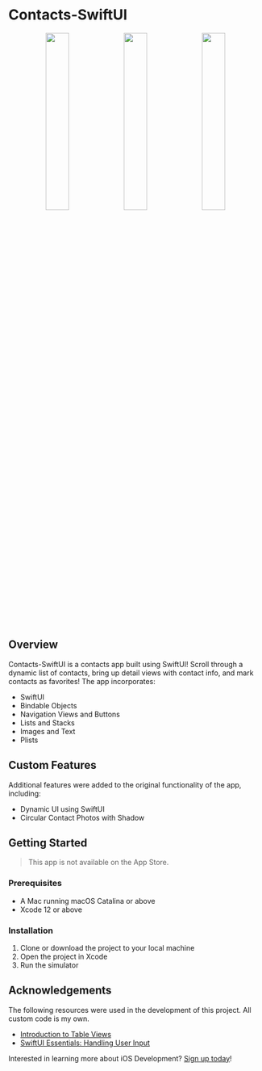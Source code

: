 # Contacts-SwiftUI

<div align="center">
  <img src="screenshot1.png" width="30%" height="30%">
  <img src="screenshot2.png" width="30%" height="30%">
  <img src="screenshot3.png" width="30%" height="30%">
</div>

## Overview

Contacts-SwiftUI is a contacts app built using SwiftUI! Scroll through a dynamic list of contacts, bring up detail views with contact info, and mark contacts as favorites! The app incorporates:

- SwiftUI
- Bindable Objects
- Navigation Views and Buttons
- Lists and Stacks
- Images and Text
- Plists

## Custom Features

Additional features were added to the original functionality of the app, including:

- Dynamic UI using SwiftUI
- Circular Contact Photos with Shadow

## Getting Started

> This app is not available on the App Store.

### Prerequisites

- A Mac running macOS Catalina or above
- Xcode 12 or above

### Installation

1. Clone or download the project to your local machine
2. Open the project in Xcode
3. Run the simulator

## Acknowledgements

The following resources were used in the development of this project. All custom code is my own.

- [Introduction to Table Views](https://teamtreehouse.com/library/introduction-to-table-views)
- [SwiftUI Essentials: Handling User Input](https://developer.apple.com/tutorials/swiftui/handling-user-input)

Interested in learning more about iOS Development? [Sign up today](http://referrals.trhou.se/bobbyconti1)!
